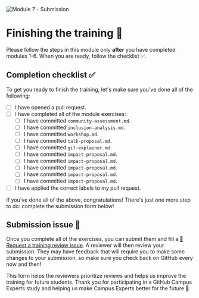 ![Module 7 - Submission](https://user-images.githubusercontent.com/1790822/44395130-d37d0800-a530-11e8-9213-404b16bb8c26.png)

# Finishing the training 🎉

Please follow the steps in this module only **after** you have completed modules 1-6. When you are ready, follow the checklist ✅.

## Completion checklist ✅

To get you ready to finish the training, let's make sure you've done all of the following:

- [ ] I have opened a pull request.
- [ ] I have completed all of the module exercises:
    - [ ] I have committed `community-assessment.md`.
    - [ ] I have committed `inclusion-analysis.md`.
    - [ ] I have committed `workshop.md`.
    - [ ] I have committed `talk-proposal.md`.
    - [ ] I have committed `git-explainer.md`. 
    - [ ] I have committed `impact-proposal.md`.
    - [ ] I have committed `impact-proposal.md`.
    - [ ] I have committed `impact-proposal.md`.
    - [ ] I have committed `impact-proposal.md`.
    - [ ] I have committed `impact-proposal.md`.
- [ ] I have applied the correct labels to my pull request. 

If you've done all of the above, congratulations! There's just one more step to do: complete the submission form below! 

## Submission issue 🏁

Once you complete all of the exercises, you can submit them and fill a [👀 Request a training review issue](https://github.com/campus-experts/becoming-an-expert/issues/new/choose). A reviewer will then review your submission. They may have feedback that will require you to make some changes to your submission, so make sure you check back on GitHub every now and then!

This form helps the reviewers prioritize reviews and helps us improve the training for future students. Thank you for participating in a GitHub Campus Experts study and helping us make Campus Experts better for the future 💖.
